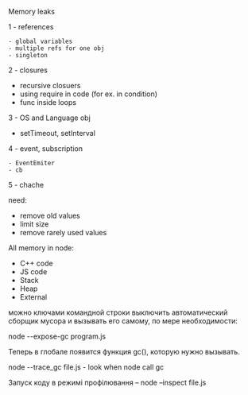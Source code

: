 Memory leaks

1 - references

    - global variables
    - multiple refs for one obj
    - singleton

2 - closures

- recursive closuers
- using require in code (for ex. in condition)
- func inside loops

3 - OS and Language obj

- setTimeout, setInterval

4 - event, subscription

    - EventEmiter
    - cb

5 - chache

need:

- remove old values
- limit size
- remove rarely used values

All memory in node:

- C++ code
- JS code
- Stack
- Heap
- External

можно ключами командной строки выключить автоматический сборщик мусора и вызывать его самому, по мере необходимости:

node --expose-gc program.js

Теперь в глобале появится функция gc(), которую нужно вызывать.

node --trace_gc file.js - look when node call gc

Запуск коду в режимі профілювання – node –inspect file.js
